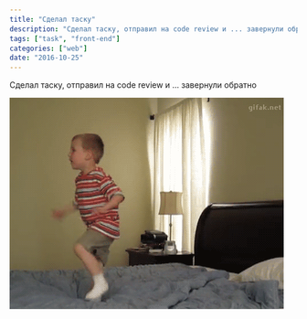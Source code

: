 ```yaml
---
title: "Сделал таску"
description: "Сделал таску, отправил на code review и ... завернули обратно"
tags: ["task", "front-end"]
categories: ["web"]
date: "2016-10-25"
---
```


Сделал таску, отправил на code review и ... завернули обратно

![task](9764c1c4-b2d1-4e3c-a97b-b933b5368431.gif)
